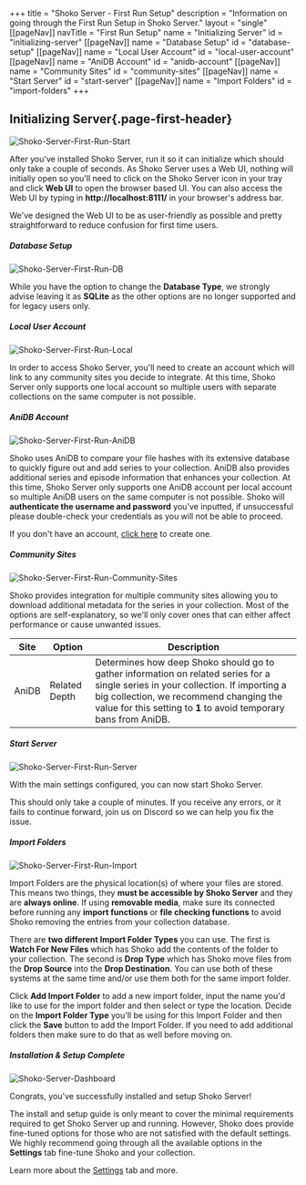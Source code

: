 +++ title = "Shoko Server - First Run Setup"
description = "Information on going through the First Run Setup in Shoko Server."
layout = "single"
[[pageNav]]
navTitle = "First Run Setup"
name = "Initializing Server"
id = "initializing-server"
[[pageNav]]
name = "Database Setup"
id = "database-setup"
[[pageNav]]
name = "Local User Account"
id = "local-user-account"
[[pageNav]]
name = "AniDB Account"
id = "anidb-account"
[[pageNav]]
name = "Community Sites"
id = "community-sites"
[[pageNav]]
name = "Start Server"
id = "start-server"
[[pageNav]]
name = "Import Folders"
id = "import-folders"
+++

## Initializing Server{.page-first-header}

![Shoko-Server-First-Run-Start](/assets/images/shoko-server/Shoko-Server-First-Run-Start.jpg)

After you've installed Shoko Server, run it so it can initialize which should only take a couple of seconds. As Shoko
Server uses a Web UI, nothing will initially open so you'll need to click on the Shoko Server icon in your tray and
click **Web UI** to open the browser based UI. You can also access the Web UI by typing in **http://localhost:8111/** in
your browser's address bar.

We've designed the Web UI to be as user-friendly as possible and pretty straightforward to reduce confusion for first
time users.

##### Database Setup

![Shoko-Server-First-Run-DB](/assets/images/shoko-server/Shoko-Server-First-Run-DB.jpg)

While you have the option to change the **Database Type**, we strongly advise leaving it as **SQLite** as the other
options are no longer supported and for legacy users only.

##### Local User Account

![Shoko-Server-First-Run-Local](/assets/images/shoko-server/Shoko-Server-First-Run-Local.jpg)

In order to access Shoko Server, you'll need to create an account which will link to any community sites you decide to
integrate. At this time, Shoko Server only supports one local account so multiple users with separate collections on the
same computer is not possible.

##### AniDB Account

![Shoko-Server-First-Run-AniDB](/assets/images/shoko-server/Shoko-Server-First-Run-AniDB.jpg)

Shoko uses AniDB to compare your file hashes with its extensive database to quickly figure out and add series to your
collection. AniDB also provides additional series and episode information that enhances your collection. At this time,
Shoko Server only supports one AniDB account per local account so multiple AniDB users on the same computer is not
possible. Shoko will **authenticate the username and password** you've inputted, if unsuccessful please double-check
your credentials as you will not be able to proceed.

If you don't have an account, [click here](https://anidb.net/) to create one.

##### Community Sites

![Shoko-Server-First-Run-Community-Sites](/assets/images/shoko-server/Shoko-Server-First-Run-Community-Sites.jpg)

Shoko provides integration for multiple community sites allowing you to download additional metadata for the series in
your collection. Most of the options are self-explanatory, so we'll only cover ones that can either affect performance
or cause unwanted issues.

<table class="table table-bordered">
    <thead>
    <tr>
        <th>Site</th>
        <th>Option</th>
        <th>Description</th>
    </tr>
    </thead>
    <tbody>
    <tr>
        <td>AniDB</td>
        <td>Related Depth</td>
        <td>Determines how deep Shoko should go to gather information on related series for a single series in your collection. If importing a big collection, we recommend changing the value for this setting to <strong>1</strong> to avoid temporary bans from AniDB.</td>
    </tr>
    </tbody>
</table>

##### Start Server

![Shoko-Server-First-Run-Server](/assets/images/shoko-server/Shoko-Server-First-Run-Server.jpg)

With the main settings configured, you can now start Shoko Server.

This should only take a couple of minutes. If you receive any errors, or it fails to continue forward, join us on
Discord so we can help you fix the issue.

##### Import Folders

![Shoko-Server-First-Run-Import](/assets/images/shoko-server/Shoko-Server-First-Run-Import.jpg)

Import Folders are the physical location(s) of where your files are stored. This means two things, they **must be
accessible by Shoko Server** and they are **always online**. If using **removable media**, make sure its connected
before running any **import functions** or **file checking functions** to avoid Shoko removing the entries from your
collection database.

There are **two different Import Folder Types** you can use. The first is **Watch For New Files** which has Shoko add
the contents of the folder to your collection. The second is **Drop Type** which has Shoko move files from the **Drop
Source** into the **Drop Destination**. You can use both of these systems at the same time and/or use them both for the
same import folder.

Click **Add Import Folder** to add a new import folder, input the name you'd like to use for the import folder and then
select or type the location. Decide on the **Import Folder Type** you'll be using for this Import Folder and then click
the
**Save** button to add the Import Folder. If you need to add additional folders then make sure to do that as well before
moving on.

##### Installation & Setup Complete

![Shoko-Server-Dashboard](/assets/images/shoko-server/Shoko-Server-Dashboard.jpg)

Congrats, you've successfully installed and setup Shoko Server!

The install and setup guide is only meant to cover the minimal requirements required to get Shoko Server up and
running. However, Shoko does provide fine-tuned options for those who are not satisfied with the default settings. We
highly recommend going through all the available options in the **Settings** tab fine-tune Shoko and your collection.

Learn more about the [Settings](https://anidb.net/) tab and more.

